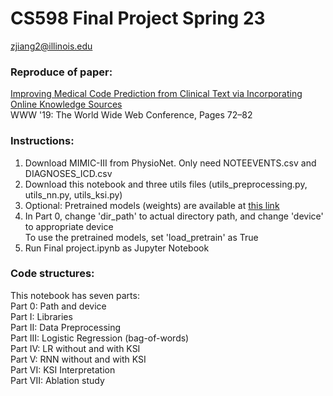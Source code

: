 # CS598 Final Project Spring 23 <br>
zjiang2@illinois.edu <br>

### Reproduce of paper:
[Improving Medical Code Prediction from Clinical Text via Incorporating Online Knowledge Sources](https://dl.acm.org/doi/10.1145/3308558.3313485) <br>
WWW '19: The World Wide Web Conference, Pages 72–82

### Instructions:
1. Download MIMIC-III from PhysioNet. Only need NOTEEVENTS.csv and DIAGNOSES_ICD.csv
2. Download this notebook and three utils files (utils_preprocessing.py, utils_nn.py, utils_ksi.py)
3. Optional: Pretrained models (weights) are available at [this link](https://drive.google.com/drive/folders/1331SQDUL_ZDvwec0IeSkSHpiRfC7u8se?usp=sharing) 
4. In Part 0, change 'dir_path' to actual directory path, and change 'device' to appropriate device <br>
   To use the pretrained models, set 'load_pretrain' as True
5. Run Final project.ipynb as Jupyter Notebook

### Code structures:
This notebook has seven parts: <br>
Part 0: Path and device <br>
Part I: Libraries <br>
Part II: Data Preprocessing <br>
Part III: Logistic Regression (bag-of-words) <br>
Part IV: LR without and with KSI <br>
Part V: RNN without and with KSI <br>
Part VI: KSI Interpretation <br>
Part VII: Ablation study
